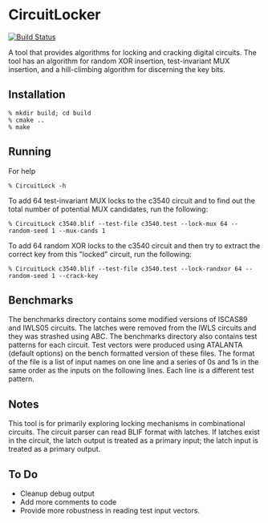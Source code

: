 CircuitLocker
====

[![Build Status](https://drone.io/github.com/stephenplaza/CircuitLock/status.png)](https://drone.io/github.com/stephenplaza/CircuitLock/latest)

A tool that provides algorithms for locking and cracking digital circuits.  The tool has an
algorithm for random XOR insertion, test-invariant
MUX insertion, and a hill-climbing algorithm for discerning the key bits.

## Installation

    % mkdir build; cd build
    % cmake ..
    % make

## Running

For help

    % CircuitLock -h

To add 64 test-invariant MUX locks to the c3540 circuit and to find out the total number of potential MUX candidates, run the following:

    % CircuitLock c3540.blif --test-file c3540.test --lock-mux 64 --random-seed 1 --mux-cands 1

To add 64 random XOR locks to the c3540 circuit and then try to extract the correct key from this "locked" circuit, run the following:

    % CircuitLock c3540.blif --test-file c3540.test --lock-randxor 64 --random-seed 1 --crack-key

## Benchmarks

The benchmarks directory contains some modified versions of ISCAS89 and IWLS05 circuits.  The latches were removed from the IWLS
circuits and they was strashed using ABC.  The benchmarks directory also contains test patterns for each circuit.
Test vectors were produced using ATALANTA (default options)
on the bench formatted version of these files.  The format of the file is a list of input names on one line and a series of 0s
and 1s in the same order as the inputs on the following lines.  Each line is a different test pattern.
## Notes

This tool is for primarily exploring locking mechanisms in combinational circuits.  The circuit parser can read BLIF format with
latches.  If latches exist in the circuit, the latch output is treated as a primary input; the latch input is treated as
a primary output.

## To Do

* Cleanup debug output
* Add more comments to code
* Provide more robustness in reading test input vectors.

